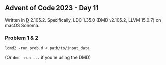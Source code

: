## Advent of Code 2023 - Day 11

Written in [D](https://dlang.org/) 2.105.2. Specifically, LDC 1.35.0 (DMD v2.105.2, LLVM 15.0.7) on macOS Sonoma.

### Problem 1 & 2

`ldmd2 -run prob.d < path/to/input_data`

(Or `dmd -run ...` if you're using the DMD)
